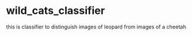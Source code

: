 # wild_cats_classifier
this is classifier to distinguish images of leopard from images of a cheetah
